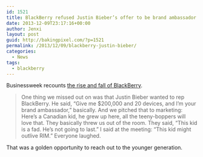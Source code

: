 ```yaml
---
id: 1521
title: BlackBerry refused Justin Bieber’s offer to be brand ambassador
date: 2013-12-09T23:17:16+00:00
author: Jenxi
layout: post
guid: http://bakingpixel.com/?p=1521
permalink: /2013/12/09/blackberry-justin-bieber/
categories:
  - News
tags:
  - blackberry
---
```

Businessweek recounts [the rise and fall of BlackBerry](http://www.businessweek.com/articles/2013-12-05/the-rise-and-fall-of-blackberry-an-oral-history).

> One thing we missed out on was that Justin Bieber wanted to rep BlackBerry. He said, “Give me $200,000 and 20 devices, and I’m your brand ambassador,” basically. And we pitched that to marketing: Here’s a Canadian kid, he grew up here, all the teeny-boppers will love that. They basically threw us out of the room. They said, “This kid is a fad. He’s not going to last.” I said at the meeting: “This kid might outlive RIM.” Everyone laughed. 

That was a golden opportunity to reach out to the younger generation.